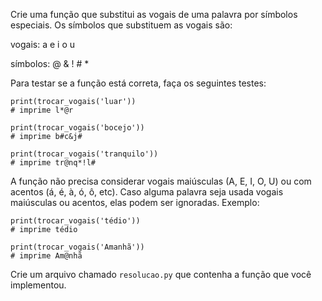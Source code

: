 Crie uma função que substitui as vogais de uma palavra por símbolos especiais. Os símbolos que substituem as vogais são:

vogais: a e i o u

símbolos: @ & ! # *

Para testar se a função está correta, faça os seguintes testes:

```
print(trocar_vogais('luar')) 
# imprime l*@r

print(trocar_vogais('bocejo')) 
# imprime b#c&j#

print(trocar_vogais('tranquilo')) 
# imprime tr@nq*!l#
```

A função não precisa considerar vogais maiúsculas (A, E, I, O, U) ou com acentos (á, é, à, ó, ô, etc). Caso alguma palavra seja usada vogais maiúsculas ou acentos, elas podem ser ignoradas. Exemplo:

```
print(trocar_vogais('tédio')) 
# imprime tédio

print(trocar_vogais('Amanhã')) 
# imprime Am@nhã
```

Crie um arquivo chamado `resolucao.py` que contenha a função que você implementou.